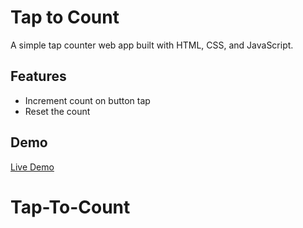 # Tap to Count

A simple tap counter web app built with HTML, CSS, and JavaScript.

## Features
- Increment count on button tap
- Reset the count

## Demo
[Live Demo](https://your-github-username.github.io/tap-to-count)
# Tap-To-Count
